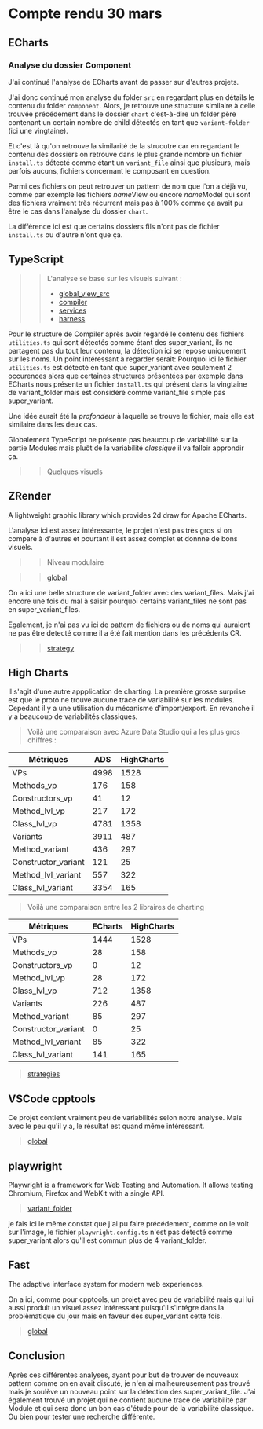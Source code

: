 # Compte rendu 30 mars

## ECharts

### Analyse du dossier Component

J'ai continué l'analyse de ECharts avant de passer sur d'autres projets.

J'ai donc continué mon analyse du folder ```src``` en regardant plus en détails le contenu du folder ```component```. 
Alors, je retrouve une structure similaire à celle trouvée précédement dans le dossier ```chart``` c'est-à-dire un folder père contenant un certain nombre de child détectés en tant que ```variant-folder``` (ici une vingtaine).

Et c'est là qu'on retrouve la similarité de la strucutre car en regardant le contenu des dossiers on retrouve dans le plus grande nombre un fichier ```install.ts``` détecté comme étant un ```variant_file``` ainsi que plusieurs, mais parfois aucuns, fichiers concernant le composant en question. 

Parmi ces fichiers on peut retrouver un pattern de nom que l'on a déjà vu, comme par exemple les fichiers *name*View ou encore *name*Model qui sont des fichiers vraiment très récurrent mais pas à 100% comme ça avait pu être le cas dans l'analyse du dossier ```chart```.

La différence ici est que certains dossiers fils n'ont pas de fichier ```install.ts``` ou d'autre n'ont que ça.


## TypeScript

>> L'analyse se base sur les visuels suivant : 
>> - [global_view_src]()
>> - [compiler]()
>> - [services]()
>> - [harness]()

Pour le structure de Compiler après avoir regardé le contenu des fichiers ```utilities.ts``` qui sont détectés comme étant des super_variant, ils ne partagent pas du tout leur contenu, la détection ici se repose uniquement sur les noms. 
Un point intéressant à regarder serait: 
Pourquoi ici le fichier ```utilities.ts```  est détecté en tant que super_variant avec seulement 2 occurences alors que certaines structures 
présentées par exemple dans ECharts nous présente un fichier ```install.ts``` qui présent dans la vingtaine de variant_folder mais est considéré comme variant_file simple pas super_variant.

Une idée aurait été la *profondeur* à laquelle se trouve le fichier, mais elle est similaire dans les deux cas.

Globalement TypeScript ne présente pas beaucoup de variabilité sur la partie Modules mais pluôt de la variabilité *classique* il va falloir approndir ça.

>> Quelques visuels


## ZRender

A lightweight graphic library which provides 2d draw for Apache ECharts.

L'analyse ici est assez intéressante, le projet n'est pas très gros si on compare à d'autres et pourtant il est assez complet et  donnne de bons visuels.

>> Niveau modulaire

>> [global]()

On a ici une belle structure de variant_folder avec des variant_files. Mais j'ai encore une fois du mal à saisir pourquoi certains variant_files ne sont pas
en super_variant_files. 

Egalement, je n'ai pas vu ici de pattern de fichiers ou de noms qui auraient ne pas être detecté comme il a été fait mention dans les précédents CR.

>> [strategy]()


## High Charts

Il s'agit d'une autre appplication de charting.
La première grosse surprise est que le proto ne trouve aucune trace de variabilité sur les modules.
Cepedant il y a une utilisation du mécanisme d'import/export.
En revanche il y a beaucoup de variabilités classiques.

> Voilà une comparaison avec Azure Data Studio qui a les plus gros chiffres : 

| Métriques           | ADS  | HighCharts |
|---------------------|------|------------|
| VPs                 | 4998 | 1528       |
| Methods_vp          | 176  | 158        |
| Constructors_vp     | 41   | 12         |
| Method_lvl_vp       | 217  | 172        |
| Class_lvl_vp        | 4781 | 1358       |
| Variants            | 3911 | 487        |
| Method_variant      | 436  | 297        |
| Constructor_variant | 121  | 25         |
| Method_lvl_variant  | 557  | 322        |
| Class_lvl_variant   | 3354 | 165        |

> Voilà une comparaison entre les 2 libraires de charting

| Métriques           | ECharts  | HighCharts |
|---------------------|----------|------------|
| VPs                 | 1444     | 1528       |
| Methods_vp          | 28       | 158        |
| Constructors_vp     | 0        | 12         |
| Method_lvl_vp       | 28       | 172        |
| Class_lvl_vp        | 712      | 1358       |
| Variants            | 226      | 487        |
| Method_variant      | 85       | 297        |
| Constructor_variant | 0        | 25         |
| Method_lvl_variant  | 85       | 322        |
| Class_lvl_variant   | 141      | 165        |

> [strategies]()

## VSCode cpptools

Ce projet contient vraiment peu de variabilités selon notre analyse. Mais avec le peu qu'il y a, le résultat est quand même intéressant.

> [global]()

## playwright

Playwright is a framework for Web Testing and Automation. It allows testing Chromium, Firefox and WebKit with a single API. 

> [variant_folder]()

je fais ici le même constat que j'ai pu faire précédement, comme on le voit sur l'image, le fichier ```playwright.config.ts``` n'est pas détecté comme super_variant alors qu'il est commun plus de 4 variant_folder.

## Fast 

The adaptive interface system for modern web experiences. 

On a ici, comme pour cpptools, un projet avec peu de variabilité mais qui lui aussi produit un visuel assez intéressant puisqu'il s'intégre dans la problèmatique du jour mais en faveur des super_variant cette fois.

> [global]()


## Conclusion

Après ces différentes analyses, ayant pour but de trouver de nouveaux pattern comme on en avait discuté, je n'en ai malheureusement pas trouvé mais je soulève un nouveau point sur la détection des super_variant_file.
J'ai également trouvé un projet qui ne contient aucune trace de variabilité par Module et qui sera donc un bon cas d'étude pour de la variabilité classique.
Ou bien pour tester une recherche différente.